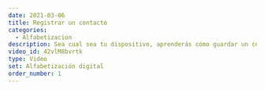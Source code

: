 ```yaml
---
date: 2021-03-06
title: Registrar un contacto
categories:
  - Alfabetizacion
description: Sea cual sea tu dispositivo, aprenderás cómo guardar un contacto nuevo para poder llamar o mensajear después.
video_id: 42vlM8bvrtk
type: Video
set: Alfabetización digital
order_number: 1
---
```

